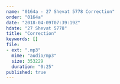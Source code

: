```yaml
---
name: "0164a - 27 Shevat 5778 Correction"
order: "0164a"
date: "2018-04-09T07:39:19Z"
hdate: "27 Shevat 5778"
title: "Correction"
keywords: []
file:
- ext: ".mp3"
  mime: "audio/mp3"
  size: 353229
  duration: "0:25"
published: true
---
```


